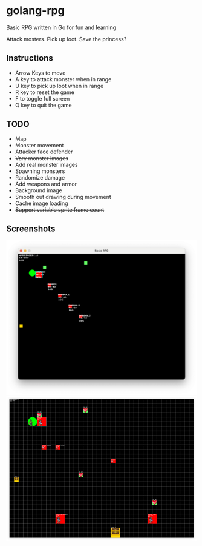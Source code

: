 # golang-rpg
Basic RPG written in Go for fun and learning

Attack mosters. Pick up loot. Save the princess?

## Instructions
* Arrow Keys to move
* A key to attack monster when in range
* U key to pick up loot when in range
* R key to reset the game
* F to toggle full screen
* Q key to quit the game

## TODO
* Map
* Monster movement
* Attacker face defender
* ~~Vary monster images~~
* Add real monster images
* Spawning monsters
* Randomize damage
* Add weapons and armor
* Background image
* Smooth out drawing during movement
* Cache image loading
* ~~Support variable sprite frame count~~

## Screenshots
![Early Screenshot](docs/gameplay.png)
![Now with images Screenshot](docs/gameplay2.png)